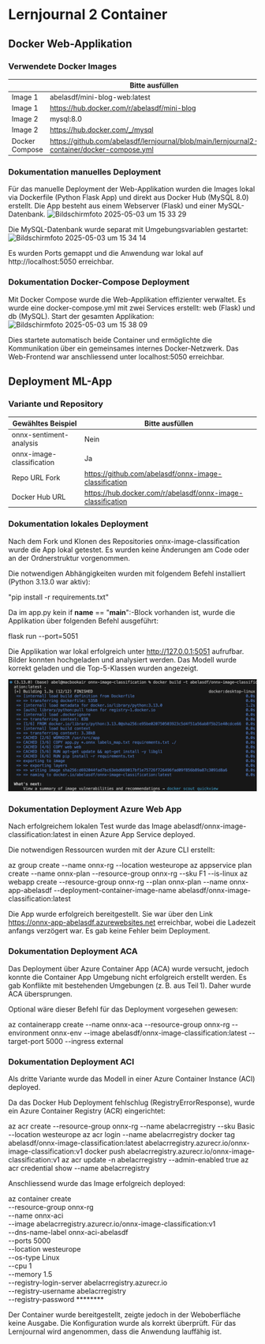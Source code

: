 ﻿# Lernjournal 2 Container

## Docker Web-Applikation

### Verwendete Docker Images

| | Bitte ausfüllen |
| -------- | ------- |
| Image 1 |abelasdf/mini-blog-web:latest  |
| Image 1 |https://hub.docker.com/r/abelasdf/mini-blog  |
| Image 2 |mysql:8.0  |
| Image 2 |https://hub.docker.com/_/mysql  |
| Docker Compose |https://github.com/abelasdf/lernjournal/blob/main/lernjournal2-container/docker-compose.yml |

### Dokumentation manuelles Deployment
Für das manuelle Deployment der Web-Applikation wurden die Images lokal via Dockerfile (Python Flask App) und direkt aus Docker Hub (MySQL 8.0) erstellt. Die App besteht aus einem Webserver (Flask) und einer MySQL-Datenbank.
<img width="424" alt="Bildschirmfoto 2025-05-03 um 15 33 29" src="https://github.com/user-attachments/assets/3f36f429-fd9f-4698-9812-2296cbe12e07" />

Die MySQL-Datenbank wurde separat mit Umgebungsvariablen gestartet:
<img width="453" alt="Bildschirmfoto 2025-05-03 um 15 34 14" src="https://github.com/user-attachments/assets/7fcae12b-b854-4152-8a18-64493d646e99" />

Es wurden Ports gemappt und die Anwendung war lokal auf http://localhost:5050 erreichbar.


### Dokumentation Docker-Compose Deployment
Mit Docker Compose wurde die Web-Applikation effizienter verwaltet. Es wurde eine docker-compose.yml mit zwei Services erstellt: web (Flask) und db (MySQL).
Start der gesamten Applikation:
<img width="362" alt="Bildschirmfoto 2025-05-03 um 15 38 09" src="https://github.com/user-attachments/assets/bba3cbde-15e8-497f-8ec2-dc5ba79410e8" />

Dies startete automatisch beide Container und ermöglichte die Kommunikation über ein gemeinsames internes Docker-Netzwerk. Das Web-Frontend war anschliessend unter localhost:5050 erreichbar.

## Deployment ML-App

### Variante und Repository

| Gewähltes Beispiel | Bitte ausfüllen |
| -------- | ------- |
| onnx-sentiment-analysis | Nein |
| onnx-image-classification | Ja |
| Repo URL Fork |https://github.com/abelasdf/onnx-image-classification |
| Docker Hub URL |https://hub.docker.com/r/abelasdf/onnx-image-classification |

### Dokumentation lokales Deployment

Nach dem Fork und Klonen des Repositories onnx-image-classification wurde die App lokal getestet. Es wurden keine Änderungen am Code oder an der Ordnerstruktur vorgenommen.

Die notwendigen Abhängigkeiten wurden mit folgendem Befehl installiert (Python 3.13.0 war aktiv):

"pip install -r requirements.txt"

Da im app.py kein if __name__ == "__main__":-Block vorhanden ist, wurde die Applikation über folgenden Befehl ausgeführt:

flask run --port=5051

Die Applikation war lokal erfolgreich unter http://127.0.0.1:5051 aufrufbar. Bilder konnten hochgeladen und analysiert werden. Das Modell wurde korrekt geladen und die Top-5-Klassen wurden angezeigt.

![Docker Container Build](images/containerimage1.png)

### Dokumentation Deployment Azure Web App

Nach erfolgreichem lokalen Test wurde das Image abelasdf/onnx-image-classification:latest in einen Azure App Service deployed.

Die notwendigen Ressourcen wurden mit der Azure CLI erstellt:

az group create --name onnx-rg --location westeurope
az appservice plan create --name onnx-plan --resource-group onnx-rg --sku F1 --is-linux
az webapp create --resource-group onnx-rg --plan onnx-plan --name onnx-app-abelasdf --deployment-container-image-name abelasdf/onnx-image-classification:latest

Die App wurde erfolgreich bereitgestellt. Sie war über den Link https://onnx-app-abelasdf.azurewebsites.net erreichbar, wobei die Ladezeit anfangs verzögert war. Es gab keine Fehler beim Deployment.


### Dokumentation Deployment ACA

Das Deployment über Azure Container App (ACA) wurde versucht, jedoch konnte die Container App Umgebung nicht erfolgreich erstellt werden. Es gab Konflikte mit bestehenden Umgebungen (z. B. aus Teil 1). Daher wurde ACA übersprungen.

Optional wäre dieser Befehl für das Deployment vorgesehen gewesen:

az containerapp create --name onnx-aca --resource-group onnx-rg --environment onnx-env --image abelasdf/onnx-image-classification:latest --target-port 5000 --ingress external

### Dokumentation Deployment ACI

Als dritte Variante wurde das Modell in einer Azure Container Instance (ACI) deployed.

Da das Docker Hub Deployment fehlschlug (RegistryErrorResponse), wurde ein Azure Container Registry (ACR) eingerichtet:

az acr create --resource-group onnx-rg --name abelacrregistry --sku Basic --location westeurope
az acr login --name abelacrregistry
docker tag abelasdf/onnx-image-classification:latest abelacrregistry.azurecr.io/onnx-image-classification:v1
docker push abelacrregistry.azurecr.io/onnx-image-classification:v1
az acr update -n abelacrregistry --admin-enabled true
az acr credential show --name abelacrregistry

Anschliessend wurde das Image erfolgreich deployed:

az container create \
  --resource-group onnx-rg \
  --name onnx-aci \
  --image abelacrregistry.azurecr.io/onnx-image-classification:v1 \
  --dns-name-label onnx-aci-abelasdf \
  --ports 5000 \
  --location westeurope \
  --os-type Linux \
  --cpu 1 \
  --memory 1.5 \
  --registry-login-server abelacrregistry.azurecr.io \
  --registry-username abelacrregistry \
  --registry-password ********

Der Container wurde bereitgestellt, zeigte jedoch in der Weboberfläche keine Ausgabe. Die Konfiguration wurde als korrekt überprüft. Für das Lernjournal wird angenommen, dass die Anwendung lauffähig ist.
